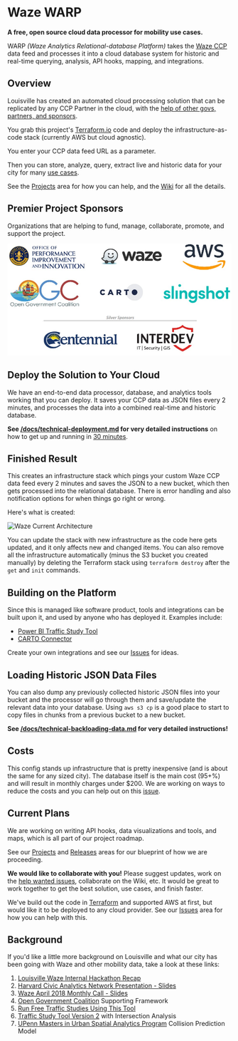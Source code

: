# Waze WARP 

**A free, open source cloud data processor for mobility use cases.**

WARP *(Waze Analytics Relational-database Platform)* takes the [Waze CCP](https://www.waze.com/ccp) data feed and processes it into a cloud database system for historic and real-time querying, analysis, API hooks, mapping, and integrations.

## Overview

Louisville has created an automated cloud processing solution that can be replicated by any CCP Partner in the cloud, with the [help of other govs, partners, and sponsors](https://github.com/LouisvilleMetro/WazeCCPProcessor/wiki/Waze-CCP-Collaborative-Processor).

You grab this project's [Terraform.io](http://www.terraform.io) code and deploy the infrastructure-as-code stack (currently AWS but cloud agnostic).

You enter your CCP data feed URL as a parameter.

Then you can store, analyze, query, extract live and historic data for your city for many [use cases](https://github.com/LouisvilleMetro/WazeCCPProcessor/wiki/Use-Cases).

See the [Projects](https://github.com/LouisvilleMetro/WazeCCPProcessor/projects) area for how you can help, and the [Wiki](https://github.com/LouisvilleMetro/WazeCCPProcessor/wiki) for all the details.

## Premier Project Sponsors

Organizations that are helping to fund, manage, collaborate, promote, and support the project.

![Sponsors](https://raw.githubusercontent.com/LouisvilleMetro/WazeCCPProcessor/master/docs/images/sponsors.jpg)

## Deploy the Solution to Your Cloud

We have an end-to-end data processor, database, and analytics tools working that you can deploy.  It saves your CCP data as JSON files every 2 minutes, and processes the data into a combined real-time and historic database.

**See [/docs/technical-deployment.md](/docs/technical-deployment.md) for very detailed instructions** on how to get up and running in [30 minutes](https://twitter.com/brendanbabb/status/994314335634604032).

## Finished Result

This creates an infrastructure stack which pings your custom Waze CCP data feed every 2 minutes and saves the JSON to a new bucket, which then gets processed into the relational database.  There is error handling and also notification options for when things go right or wrong.  

Here's what is created:

![Waze Current Architecture](docs/Current%20Architecture.png "Waze Current Architecture")

You can update the stack with new infrastructure as the code here gets updated, and it only affects new and changed items. You can also remove all the infrastructure automatically (minus the S3 bucket you created manually) by deleting the Terraform stack using `terraform destroy` after the `get` and `init` commands. 

## Building on the Platform

Since this is managed like software product, tools and integrations can be built upon it, and used by anyone who has deployed it.  Examples include:

- [Power BI Traffic Study Tool](https://medium.com/louisville-metro-opi2/how-we-do-free-traffic-studies-with-waze-data-and-how-you-can-too-a550b0728f65)
- [CARTO Connector](https://carto.com/blog/announcing-carto-waze-open-source-connector/)

Create your own integrations and see our [Issues](https://github.com/LouisvilleMetro/WazeCCPProcessor/issues) for ideas.

## Loading Historic JSON Data Files

You can also dump any previously collected historic JSON files into your bucket and the processor will go through them and save/update the relevant data into your database.  Using `aws s3 cp` is a good place to start to copy files in chunks from a previous bucket to a new bucket.  

**See [/docs/technical-backloading-data.md](/docs/technical-backloading-data.md) for very detailed instructions!**

## Costs

This config stands up infrastructure that is pretty inexpensive (and is about the same for any sized city). The database itself is the main cost (95+%) and will result in monthly charges under $200.  We are working on ways to reduce the costs and you can help out on this [issue](https://github.com/LouisvilleMetro/WazeCCPProcessor/issues/32).

## Current Plans

We are working on writing API hooks, data visualizations and tools, and maps, which is all part of our project roadmap.

See our [Projects](https://github.com/LouisvilleMetro/WazeCCPProcessor/projects) and [Releases](https://github.com/LouisvilleMetro/WazeCCPProcessor/releases) areas for our blueprint of how we are proceeding. 

**We would like to collaborate with you!**  Please suggest updates, work on the [help wanted issues](https://github.com/LouisvilleMetro/WazeCCPProcessor/issues?q=is%3Aissue+is%3Aopen+label%3A%22help+wanted%22), collaborate on the Wiki, etc.  It would be great to work together to get the best solution, use cases, and finish faster.   

We've build out the code in [Terraform](http://www.terraform.io) and supported AWS at first, but would like it to be deployed to any cloud provider.  See our [Issues](https://github.com/LouisvilleMetro/WazeCCPProcessor/issues) area for how you can help with this.

## Background

If you'd like a little more background on Louisville and what our city has been going with Waze and other mobility data, take a look at these links:

1. [Louisville Waze Internal Hackathon Recap](https://medium.com/louisville-metro-opi2/waze-louisvilles-first-internal-hackathon-647363a85392)
2. [Harvard Civic Analytics Network Presentation - Slides](https://docs.google.com/presentation/d/1esPVvhuIRjD199rN8aimK_XcmCt0pJOkjEIyCMhGKks/)
3. [Waze April 2018 Monthly Call - Slides](https://docs.google.com/presentation/d/1loAV4BDAUyXdrn44QoLmYiwZdLmL59C4jvJGlZ1a-AY/)
4. [Open Government Coalition](https://www.govintheopen.com/) Supporting Framework
5. [Run Free Traffic Studies Using This Tool](https://medium.com/louisville-metro-opi2/how-we-do-free-traffic-studies-with-waze-data-and-how-you-can-too-a550b0728f65)
6. [Traffic Study Tool Version 2](https://medium.com/louisville-metro-opi2/data-driven-governance-reflecting-on-opi2-bdd324aefbdc) with Intersection Analysis
7. [UPenn Masters in Urban Spatial Analytics Program](https://insiderlouisville.com/government/infrastructure/a-new-data-project-aims-to-predict-louisville-traffic-collisions/) Collision Prediction Model


